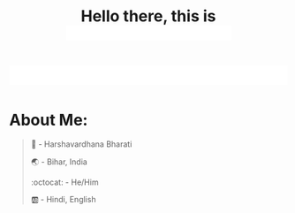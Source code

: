 <h1 align="center">Hello there, this is <img src="/assets/name2.gif" width="299"></h1>

<h1><img src="/assets/work2.gif"></h1>

# About Me:

> :bust_in_silhouette: - Harshavardhana Bharati
> 
> :earth_asia: - Bihar, India
>
> :octocat: - He/Him
>
> :ab: - Hindi, English
